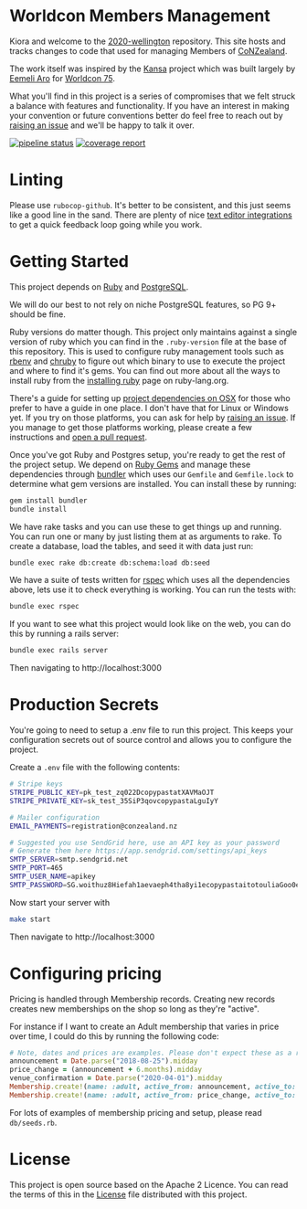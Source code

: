 # Worldcon Members Management

Kiora and welcome to the [2020-wellington](https://gitlab.com/worldcon/2020-wellington) repository. This site hosts and
tracks changes to code that used for managing Members of [CoNZealand](https://conzealand.nz/).

The work itself was inspired by the [Kansa](https://github.com/maailma/kansa) project which was built largely by [Eemeli
Aro](https://github.com/eemeli) for [Worldcon 75](https://www.worldcon.fi/).

What you'll find in this project is a series of compromises that we felt struck a balance with features and
functionality. If you have an interest in making your convention or future conventions better do feel free to reach out
by [raising an issue](https://gitlab.com/worldcon/2020-wellington/issues) and we'll be happy to talk it over.

[![pipeline status](https://gitlab.com/worldcon/2020-wellington/badges/master/pipeline.svg)](https://gitlab.com/worldcon/2020-wellington/commits/master)
[![coverage report](https://gitlab.com/worldcon/2020-wellington/badges/master/coverage.svg)](https://gitlab.com/worldcon/2020-wellington/commits/master)

# Linting

Please use `rubocop-github`. It's better to be consistent, and this just seems like a good line in the sand. There are
plenty of nice [text editor integrations](https://rubocop.readthedocs.io/en/latest/integration_with_other_tools/) to
get a quick feedback loop going while you work.

# Getting Started

This project depends on [Ruby](http://ruby-lang.org/) and [PostgreSQL](https://www.postgresql.org/).

We will do our best to not rely on niche PostgreSQL features, so PG 9+ should be fine.

Ruby versions do matter though. This project only maintains against a single version of ruby which you can find in the
`.ruby-version` file at the base of this repository. This is used to configure ruby management tools such as
[rbenv](https://github.com/rbenv/rbenv#readme) and [chruby](https://github.com/postmodern/chruby#readme) to figure out
which binary to use to execute the project and where to find it's gems. You can find out more about all the ways to
install ruby from the [installing ruby](https://www.ruby-lang.org/en/documentation/installation) page on ruby-lang.org.

There's a guide for setting up [project dependencies on OSX](OSX.md) for those who prefer to have a guide in one place.
I don't have that for Linux or Windows yet. If you try on those platforms, you can ask for help by [raising an
issue](https://gitlab.com/worldcon/2020-wellington/issues/new). If you manage to get those platforms working, please
create a few instructions and [open a pull request](https://gitlab.com/worldcon/2020-wellington/merge_requests/new).

Once you've got Ruby and Postgres setup, you're ready to get the rest of the project setup. We depend on [Ruby
Gems](https://rubygems.org/) and manage these dependencies through [bundler](https://bundler.io/) which uses our
`Gemfile` and `Gemfile.lock` to determine what gem versions are installed. You can install these by running:

```sh
gem install bundler
bundle install
```

We have rake tasks and you can use these to get things up and running. You can run one or many by just listing them at
as arguments to rake. To create a database, load the tables, and seed it with data just run:

```sh
bundle exec rake db:create db:schema:load db:seed
```

We have a suite of tests written for [rspec](http://rspec.info/) which uses all the dependencies above, lets use it to
check everything is working. You can run the tests with:

```sh
bundle exec rspec
```

If you want to see what this project would look like on the web, you can do this by running a rails server:

```sh
bundle exec rails server
```

Then navigating to http://localhost:3000

# Production Secrets

You're going to need to setup a .env file to run this project. This keeps your configuration secrets out of source
control and allows you to configure the project.

Create a `.env` file with the following contents:

```bash
# Stripe keys
STRIPE_PUBLIC_KEY=pk_test_zq022DcopypastatXAVMaOJT
STRIPE_PRIVATE_KEY=sk_test_35SiP3qovcopypastaLguIyY

# Mailer configuration
EMAIL_PAYMENTS=registration@conzealand.nz

# Suggested you use SendGrid here, use an API key as your password
# Generate them here https://app.sendgrid.com/settings/api_keys
SMTP_SERVER=smtp.sendgrid.net
SMTP_PORT=465
SMTP_USER_NAME=apikey
SMTP_PASSWORD=SG.woithuz8Hiefah1aevaeph4tha8yi1ecopypastaitotouliaGoo0eey7te9hiuF9h
```

Now start your server with

```bash
make start
```

Then navigate to http://localhost:3000

# Configuring pricing

Pricing is handled through Membership records. Creating new records creates new memberships on the shop so long as
they're "active".

For instance if I want to create an Adult membership that varies in price over time, I could do this by running the
following code:

```ruby
# Note, dates and prices are examples. Please don't expect these as a reflection on real dates/prices.
announcement = Date.parse("2018-08-25").midday
price_change = (announcement + 6.months).midday
venue_confirmation = Date.parse("2020-04-01").midday
Membership.create!(name: :adult, active_from: announcement, active_to: price_change price: 400_00)
Membership.create!(name: :adult, active_from: price_change, active_to: venue_confirmation price: 450_00)
```

For lots of examples of membership pricing and setup, please read `db/seeds.rb`.

# License

This project is open source based on the Apache 2 Licence. You can read the terms of this in the [License](LICENSE)
file distributed with this project.
